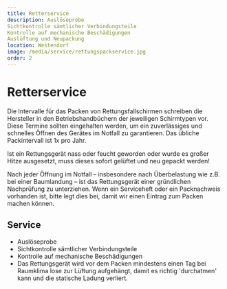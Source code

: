 ```yaml
---
title: Retterservice
description: Auslöseprobe
Sichtkontrolle sämtlicher Verbindungsteile
Kontrolle auf mechanische Beschädigungen
Auslüftung und Neupackung 
location: Westendorf
image: /media/service/rettungspackservice.jpg
order: 2
---
```


# Retterservice

Die Intervalle für das Packen von Rettungsfallschirmen schreiben die Hersteller in den Betriebshandbüchern der jeweiligen Schirmtypen vor. Diese Termine sollten eingehalten werden, um ein zuverlässiges und schnelles Öffnen des Gerätes im Notfall zu garantieren. Das übliche Packintervall ist 1x pro Jahr.

Ist ein Rettungsgerät nass oder feucht geworden oder wurde es großer Hitze ausgesetzt, muss dieses sofort gelüftet und neu gepackt werden!

Nach jeder Öffnung im Notfall – insbesondere nach Überbelastung wie z.B. bei einer Baumlandung – ist das Rettungsgerät einer gründlichen Nachprüfung zu unterziehen. Wenn ein Serviceheft oder ein Packnachweis vorhanden ist, bitte legt dies bei, damit wir einen Eintrag zum Packen machen können.


## Service

-	Auslöseprobe
-	Sichtkontrolle sämtlicher Verbindungsteile
-	Kontrolle auf mechanische Beschädigungen
-	Das Rettungsgerät wird vor dem Packen mindestens einen Tag bei Raumklima lose zur Lüftung aufgehängt, damit es richtig 'durchatmen' kann und die statische Ladung verliert.


<ContentImageGallery path="/media/service/rettungspackservicek/"/>
